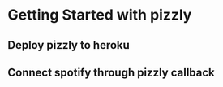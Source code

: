 # Getting Started with pizzly

## Deploy pizzly to heroku

## Connect spotify through pizzly callback
